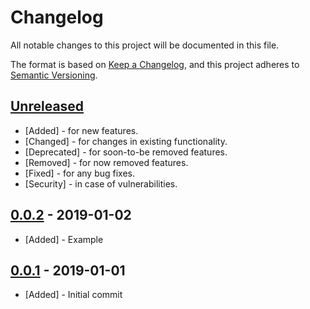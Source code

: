 # Changelog
All notable changes to this project will be documented in this file.

The format is based on [Keep a Changelog](https://keepachangelog.com/en/1.0.0/),
and this project adheres to [Semantic Versioning](https://semver.org/spec/v2.0.0.html).

## [Unreleased]
- [Added] - for new features.
- [Changed] - for changes in existing functionality.
- [Deprecated] - for soon-to-be removed features.
- [Removed] - for now removed features.
- [Fixed] - for any bug fixes.
- [Security] - in case of vulnerabilities.

## [0.0.2] - 2019-01-02
- [Added] - Example

## [0.0.1] - 2019-01-01
- [Added] - Initial commit

[Unreleased]: https://github.com/wcpos/client/compare/v1.0.0...HEAD
[0.0.2]: https://github.com/wcpos/client/compare/v0.0.1...v0.0.2
[0.0.1]: https://github.com/wcpos/client/releases/tag/v0.0.1